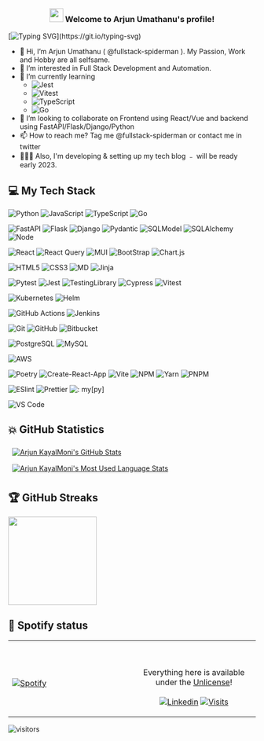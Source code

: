 <h3 align="center" color="#61dbfb">
  <img src="https://media.giphy.com/media/hvRJCLFzcasrR4ia7z/giphy.gif" width="28">
  Welcome to Arjun Umathanu's profile!
<!--   <img src="https://media.giphy.com/media/du3J3cXyzhj75IOgvA/giphy.gif" width="100> -->

</h3>

<p align="center">

[![Typing SVG](https://readme-typing-svg.herokuapp.com?font=Fira+Code&color=%23F72470&size=14&center=true&vCenter=true&multiline=true&width=900&height=100&lines=Full+Stack+Developer+with+5%2B+years++of+experience+in+development+and+overall+12%2B+years+of+experience+in+IT.;I+speak+Tamil%2C+Malayalam+%26+English+but+I+write+Python%2C+JavaScript+%26+Go.;My+favorites+are+React+and+FastAPI+stacks..)](https://git.io/typing-svg)

</p>

- 👋 Hi, I’m Arjun Umathanu ( @fullstack-spiderman ). My Passion, Work and Hobby are all selfsame.
- 👀 I’m interested in Full Stack Development and Automation.
- 🌱 I’m currently learning 
  - ![Jest](https://img.shields.io/badge/Jest-323330?style=for-the-badge&logo=Jest&logoColor=white) 
  - ![Vitest](https://img.shields.io/badge/Vitest-1e1e20?style=for-the-badge&logo=Vitest)
  - ![TypeScript](https://img.shields.io/badge/TypeScript-007ACC?style=for-the-badge&logo=typescript&logoColor=white)
  - ![Go](https://img.shields.io/badge/-Go-007D9C?logo=go&style=for-the-badge&logoColor=white)
- 💞️ I’m looking to collaborate on Frontend using React/Vue and backend using FastAPI/Flask/Django/Python
- 📫 How to reach me? Tag me @fullstack-spiderman or contact me in twitter
- 👷🏽‍♂️ Also, I'm developing & setting up my tech blog ﹣ will be ready early 2023.

## 💻 My Tech Stack
![Python](https://img.shields.io/badge/Python-14354C?style=for-the-badge&logo=python&logoColor=white)
![JavaScript](https://img.shields.io/badge/-JavaScript-%23F7DF1C?style=for-the-badge&logo=javascript&logoColor=000000&labelColor=%23F7DF1C&color=%23FFCE5A)
![TypeScript](https://img.shields.io/badge/TypeScript-007ACC?style=for-the-badge&logo=typescript&logoColor=white)
![Go](https://img.shields.io/badge/-Go-007D9C?logo=go&style=for-the-badge&logoColor=white)

![FastAPI](https://img.shields.io/badge/FastAPI-26a699?style=for-the-badge&logo=fastapi&logoColor=white)
![Flask](https://img.shields.io/badge/-Flask-999?logo=flask&style=for-the-badge)
![Django](https://img.shields.io/badge/-django-0C4B33?logo=django&style=for-the-badge)
![Pydantic](https://img.shields.io/badge/pydantic-ed5487?style=for-the-badge&logo=python&logoColor=white)
![SQLModel](https://img.shields.io/badge/sqlmodel-e576c2?style=for-the-badge&logo=fastapi)
![SQLAlchemy](https://img.shields.io/badge/-SQLAlchemy-770000?logo=python&style=for-the-badge&logoColor=white)
![Node](https://img.shields.io/badge/Node.js-43853D?style=for-the-badge&&logo=node.js&logoColor=white)

![React](https://img.shields.io/badge/-React-%23282C34?style=for-the-badge&logo=react)
![React Query](https://img.shields.io/badge/ReactQuery-3e4349?style=for-the-badge&logo=reactquery&logoColor=#f59e0b)
![MUI](https://img.shields.io/badge/MUI-000?style=for-the-badge&logo=mui&logoColor=#0072E5)
![BootStrap](https://img.shields.io/badge/Bootstrap-563D7C?style=for-the-badge&logo=bootstrap&logoColor=white)
![Chart.js](https://img.shields.io/badge/-Chart.js-fff?logo=chart.js&style=for-the-badge)

![HTML5](https://img.shields.io/badge/-HTML5-%23E44D27?style=for-the-badge&logo=html5&logoColor=ffffff)
![CSS3](https://img.shields.io/badge/-CSS3-%231572B6?style=for-the-badge&&logo=css3)
![MD](https://img.shields.io/badge/Markdown-000000?style=for-the-badge&logo=markdown&logoColor=white)
![Jinja](https://img.shields.io/badge/-jinja-AA0000?logo=jinja&style=for-the-badge)

![Pytest](https://img.shields.io/badge/pytest-3e4349?style=for-the-badge&logo=pytest&logoColor=yellow)
![Jest](https://img.shields.io/badge/Jest-323330?style=for-the-badge&logo=Jest&logoColor=white)
![TestingLibrary](https://img.shields.io/badge/testing%20library-323330?style=for-the-badge&logo=testing-library&logoColor=red)
![Cypress](https://img.shields.io/badge/Cypress-EFFCF8?style=for-the-badge&logo=Cypress&logoColor=black)
![Vitest](https://img.shields.io/badge/Vitest-1e1e20?style=for-the-badge&logo=Vitest)

![Kubernetes](https://img.shields.io/badge/kubernetes-000?style=for-the-badge&logo=kubernetes&logoColor=#3371e3)
![Helm](https://img.shields.io/badge/helm-091C84?style=for-the-badge&logo=helm&logoColor=blue)

![GitHub Actions](https://img.shields.io/badge/-github%20actions-000?style=for-the-badge&logo=github-actions)
![Jenkins](https://img.shields.io/badge/-jenkins-fff?style=for-the-badge&logo=jenkins)

![Git](https://img.shields.io/badge/-Git-%23F05032?style=for-the-badge&logo=git&logoColor=%23ffffff)
![GitHub](https://img.shields.io/badge/-GitHub-grey?logo=github&style=for-the-badge&logoColor=black)
![Bitbucket](https://img.shields.io/badge/-Bitbucket-0052cc?logo=bitbucket&style=for-the-badge&logoColor=white)

![PostgreSQL](https://img.shields.io/badge/PostgreSQL-316192?style=for-the-badge&logo=postgresql&logoColor=white)
![MySQL](https://img.shields.io/badge/MySQL-00000F?style=for-the-badge&logo=mysql&logoColor=white)

![AWS](https://img.shields.io/badge/Amazon_AWS-232F3E?style=for-the-badge&logo=amazon-aws&logoColor=white)

![Poetry](https://img.shields.io/badge/poetry-000?style=for-the-badge&logo=poetry&logoColor=#0072E5)
![Create-React-App](https://img.shields.io/badge/-CRA-303846?style=for-the-badge&logo=create-react-app&logoColor=297D69)
![Vite](https://img.shields.io/badge/-VITE-1E1E20?style=for-the-badge&logo=vite)
![NPM](https://img.shields.io/badge/npm-000?style=for-the-badge&logo=npm&logoColor=#0072E5)
![Yarn](https://img.shields.io/badge/yarn-fff?style=for-the-badge&logo=yarn&logoColor=#0072E5)
![PNPM](https://img.shields.io/badge/-PNPM-242526?style=for-the-badge&logo=pnpm)

![ESlint](https://img.shields.io/badge/-ESLint-%234B32C3?style=for-the-badge&logo=eslint)
![Prettier](https://img.shields.io/badge/-prettier-1A2B34?logo=prettier&style=for-the-badge)
![: my[py]](https://img.shields.io/badge/-mypy-2A5ADF?logo=python&style=for-the-badge&logoColor=white)

![VS Code](https://img.shields.io/badge/-VSCode-2C2C31?style=for-the-badge&logo=visual-studio-code&logoColor=blue)

## 💥 GitHub Statistics
<!---
fullstack-spiderman/fullstack-spiderman is a ✨ special ✨ repository because its `README.md` (this file) appears on your GitHub profile.
You can click the Preview link to take a look at your changes. # 24292F , 081E3C
--->

<a href="https://github.com/fullstack-spiderman">
<!--   <img align="center" style="margin:0.5rem" src="https://github-readme-stats.vercel.app/api?username=fullstack-spiderman&show_icons=true&line_height=27&count_private=true&title_color=5FDAFA&text_color=c9cacc&icon_color=F7AF00&bg_color=161B22" alt="Arjun KayalMoni's GitHub Stats" />
</a>

<a href="https://github.com/fullstack-spiderman">
  <img align="center" style="margin:0.5rem" src="https://github-readme-stats.vercel.app/api/top-langs/?username=fullstack-spiderman&hide=html,css&title_color=5FDAFA&text_color=c9cacc&icon_color=F7AF00&bg_color=161B22" alt="Arjun KayalMoni's Most Used Language Stats" />
</a> -->
    <img align="center" style="margin:0.5rem" src="https://github-readme-stats.vercel.app/api?username=fullstack-spiderman&theme=react&show_icons=true&line_height=27&count_private=true&title_color=5FDAFA&text_color=c9cacc&icon_color=F7AF00&bg_color=161B22" alt="Arjun KayalMoni's GitHub Stats" />
</a>

<a href="https://github.com/fullstack-spiderman">
  <img align="center" style="margin:0.5rem" src="https://github-readme-stats.vercel.app/api/top-langs/?username=fullstack-spiderman&theme=react&hide=html,css&title_color=5FDAFA&text_color=c9cacc&icon_color=F7AF00&bg_color=161B22" alt="Arjun KayalMoni's Most Used Language Stats" />
</a>

## 🏆 GitHub Streaks

<img height="180em" src="https://github-readme-streak-stats.herokuapp.com?user=fullstack-spiderman&theme=react&hide_border=false&date_format=M%20j%5B%2C%20Y%5D&background=161B22" />

<!-- [![Readme Card](https://github-readme-stats.vercel.app/api/pin/?username=fullstack-spiderman&theme=react&repo=fullstack-spiderman&show_owner=true)](https://github.com/fullstack-spiderman/fullstack-spiderman) -->


<!--
<details>

  [![Arjun KayalMoni's wakatime stats](https://github-readme-stats.vercel.app/api/wakatime?username=fullstack-spiderman&theme=react)](https://github.com/fullstack-spiderman/github-readme-stats)

</details> -->
<!-- -->
## 🎵 Spotify status
<table width="100%">
  <tr>
  <td width="50%">

  &nbsp; <br> [![Spotify](https://novatorem.vercel.app/api/spotify)](https://open.spotify.com/user/31gt2sb46xptk4eg3mppuy2mmtvy)

  </td>
  <td width="50%">

  <br><p align="center">Everything here is available under the [Unlicense](https://choosealicense.com/licenses/unlicense/)!<br><br>
  [![Linkedin](https://img.shields.io/badge/linked-in-369?style=flat-square&logo=linkedin&logoColor=white&color=blue)](https://www.linkedin.com/in/arjun-umathanu/)
  [![Visits](https://komarev.com/ghpvc/?username=fullstack-spiderman&logo=GitHub&label=github%20visits&color=336699&logoColor=white&style=flat-square)](https://github.com/fullstack-spiderman)
  </p>
  </td>

</table>

<!-- <details>
<summary><b>☄️ Github Streaks</b></summary>

<br />
<img height="180em" src="https://github-readme-streak-stats.herokuapp.com?user=fullstack-spiderman&theme=react&hide_border=true&date_format=M%20j%5B%2C%20Y%5D&background=161B22" />
</details> -->


  ![visitors](https://visitor-badge.laobi.icu/badge?page_id=fullstack-spiderman.fullstack-spiderman)
